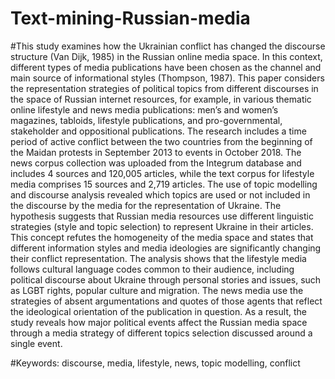 # Text-mining-Russian-media
#This study examines how the Ukrainian conflict has changed the discourse structure (Van Dijk, 1985) in the Russian online media space. In this context, different types of media publications have been chosen as the channel and main source of informational styles (Thompson, 1987). This paper considers the representation strategies of political topics from different discourses in the space of Russian internet resources, for example, in various thematic online lifestyle and news media publications: men’s and women’s magazines, tabloids, lifestyle publications, and pro-governmental, stakeholder and oppositional publications. The research includes a time period of active conflict between the two countries from the beginning of the Maidan protests in September 2013 to events in October 2018. The news corpus collection was uploaded from the Integrum database and includes 4 sources and 120,005 articles, while the text corpus for lifestyle media comprises 15 sources and 2,719 articles. The use of topic modelling and discourse analysis revealed which topics are used or not included in the discourse by the media for the representation of Ukraine. The hypothesis suggests that Russian media resources use different linguistic strategies (style and topic selection) to represent Ukraine in their articles. This concept refutes the homogeneity of the media space and states that different information styles and media ideologies are significantly changing their conflict representation.  The analysis shows that the lifestyle media follows cultural language codes common to their audience, including political discourse about Ukraine through personal stories and issues, such as LGBT rights, popular culture and migration. The news media use the strategies of absent argumentations and quotes of those agents that reflect the ideological orientation of the publication in question. As a result, the study reveals how major political events affect the Russian media space through a media strategy of different topics selection discussed around a single event.




#Keywords: discourse, media, lifestyle, news, topic modelling, conflict
